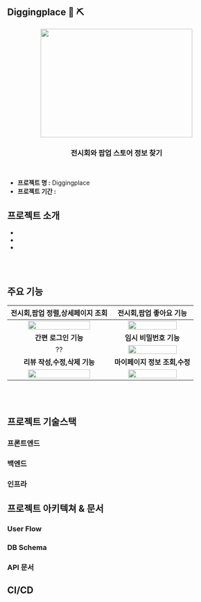 ## Diggingplace  :gem: ⛏️
<div align="center">
<img src="https://github.com/sdyproject/diggingplace/assets/126428651/ba52afad-ef27-4453-8ef4-ad58cf787b75"  width="350" height="250">
   
  ### 전시회와 팝업 스토어 정보 찾기
  <br>
</div>

- **프로젝트 명 :** Diggingplace 
- **프로젝트 기간 :** 




## 프로젝트 소개 

- 
- 
- 



<br></br>
## 주요 기능 
|                                                  <b>전시회,팝업 정렬,상세페이지 조회</b>                                                   |                                                   <b>전시회,팝업 좋아요 기능</b>                                                   |
|:----------------------------------------------------------------------------------------------------------------------:|:---------------------------------------------------------------------------------------------------------------------:|
| <img width="80%" src="https://github.com/sdyproject/diggingplace/assets/126428651/6ff6249e-e4b0-4b3a-ba52-79db6eecbe68"> | <img width="80%" src="https://github.com/sdyproject/diggingplace/assets/126428651/a20f9209-291f-4572-b545-a5c8d90eabcd">   |
|                                                    <b>간편 로그인 기능</b>                                                     |                                                   <b>임시 비밀번호 기능</b>                                                    |
|  ??  | <img width="80%" src="https://github.com/sdyproject/diggingplace/assets/126428651/4548fc63-526b-4cf9-aed7-d61c970bd630">    | </br>
|                                                   <b>리뷰 작성,수정,삭제 기능</b>                                                    |                                                  <b>마이페이지 정보 조회,수정</b>                                                   |
| <img width="80%" src="https://github.com/sdyproject/diggingplace/assets/126428651/94572416-3c46-4ecc-a926-09924ee3bce4">  | <img width="80%" src="https://github.com/sdyproject/diggingplace/assets/126428651/86dd8d8b-170a-483d-8435-23a325ccba76"> | </br>

<br></br>



## 프로젝트 기술스택 

### 프론트엔드


### 백엔드


### 인프라





## 프로젝트 아키텍쳐 & 문서 

### User Flow

### DB Schema

### API 문서

## CI/CD









